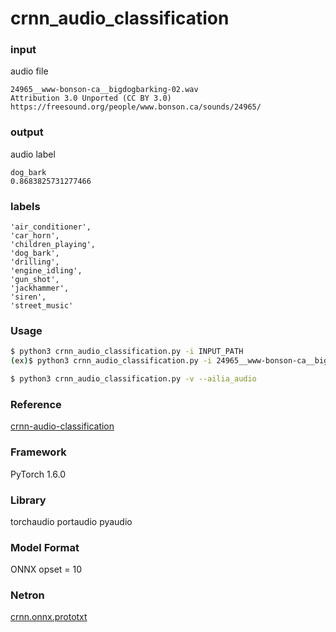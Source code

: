 # crnn_audio_classification

### input

audio file

```
24965__www-bonson-ca__bigdogbarking-02.wav
Attribution 3.0 Unported (CC BY 3.0)
https://freesound.org/people/www.bonson.ca/sounds/24965/
```

### output

audio label

```
dog_bark
0.8683825731277466
```

### labels

```
'air_conditioner',
'car_horn',
'children_playing',
'dog_bark',
'drilling',
'engine_idling',
'gun_shot',
'jackhammer',
'siren',
'street_music'
```

### Usage

```bash
$ python3 crnn_audio_classification.py -i INPUT_PATH
(ex)$ python3 crnn_audio_classification.py -i 24965__www-bonson-ca__bigdogbarking-02.wav
```

```bash
$ python3 crnn_audio_classification.py -v --ailia_audio
```

### Reference
[crnn-audio-classification](https://github.com/ksanjeevan/crnn-audio-classification)  

### Framework
PyTorch 1.6.0

### Library
torchaudio
portaudio
pyaudio

### Model Format
ONNX opset = 10

### Netron

[crnn.onnx.prototxt](https://netron.app/?url=https://storage.googleapis.com/ailia-models/crnn/crnn.onnx.prototxt)
